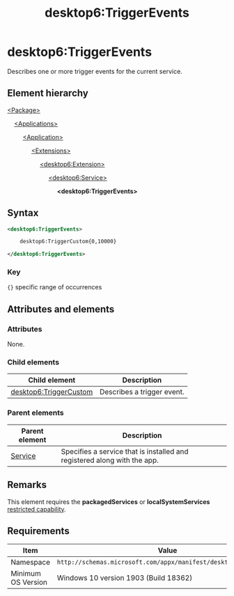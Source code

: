 ﻿---
title: desktop6:TriggerEvents
description: Describes one or more trigger events for the current service.
ms.date: 04/19/2019
ms.topic: reference
keywords: windows 10, uwp, schema, manifest, desktop, extension 
ms.custom: 19H1
---

# desktop6:TriggerEvents

Describes one or more trigger events for the current service.

## Element hierarchy

[\<Package\>](element-package.md)

&nbsp;&nbsp;&nbsp;&nbsp;[\<Applications\>](element-applications.md)

&nbsp;&nbsp;&nbsp;&nbsp; &nbsp;&nbsp;&nbsp;&nbsp;[\<Application\>](element-application.md)

&nbsp;&nbsp;&nbsp;&nbsp; &nbsp;&nbsp;&nbsp;&nbsp; &nbsp;&nbsp;&nbsp;&nbsp;[\<Extensions\>](element-1-extensions.md)

&nbsp;&nbsp;&nbsp;&nbsp; &nbsp;&nbsp;&nbsp;&nbsp; &nbsp;&nbsp;&nbsp;&nbsp; &nbsp;&nbsp;&nbsp;&nbsp;[\<desktop6:Extension\>](element-desktop6-extension.md)

&nbsp;&nbsp;&nbsp;&nbsp; &nbsp;&nbsp;&nbsp;&nbsp; &nbsp;&nbsp;&nbsp;&nbsp; &nbsp;&nbsp;&nbsp;&nbsp; &nbsp;&nbsp;&nbsp;&nbsp;[\<desktop6:Service\>](element-desktop6-service.md)

&nbsp;&nbsp;&nbsp;&nbsp; &nbsp;&nbsp;&nbsp;&nbsp; &nbsp;&nbsp;&nbsp;&nbsp; &nbsp;&nbsp;&nbsp;&nbsp; &nbsp;&nbsp;&nbsp;&nbsp; &nbsp;&nbsp;&nbsp;&nbsp;**\<desktop6:TriggerEvents\>**

## Syntax

```xml
<desktop6:TriggerEvents>

    desktop6:TriggerCustom{0,10000}

</desktop6:TriggerEvents>
```

### Key

`{}` specific range of occurrences

## Attributes and elements

### Attributes

None.

### Child elements

| Child element | Description |
|---------------|-------------|
| [desktop6:TriggerCustom](element-desktop6-triggercustom.md) | Describes a trigger event. |

### Parent elements

| Parent element | Description |
|---------------|-------------|
| [Service](element-desktop6-service.md) | Specifies a service that is installed and registered along with the app. |  

## Remarks

This element requires the **packagedServices** or **localSystemServices** [restricted capability](/windows/uwp/packaging/app-capability-declarations#restricted-capabilities).

## Requirements

| Item  | Value  |
|--|--|
| Namespace | `http://schemas.microsoft.com/appx/manifest/desktop/windows10/6` |
| Minimum OS Version | Windows 10 version 1903 (Build 18362) |

